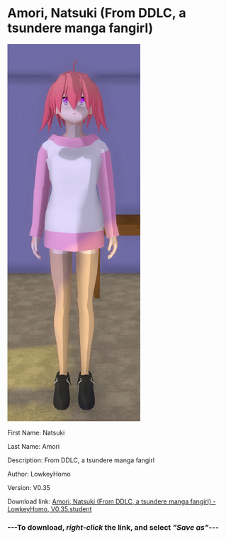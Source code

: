 # Amori, Natsuki (From DDLC, a tsundere manga fangirl)

<img src = "https://raw.githubusercontent.com/Arbiter1223/Daigaku-Gurashi-Custom-Students/master/Students/Files/Amori%2C%20Natsuki%20(From%20DDLC%2C%20a%20tsundere%20manga%20fangirl).png">

First Name: Natsuki

Last Name: Amori

Description: From DDLC, a tsundere manga fangirl

Author: LowkeyHomo

Version: V0.35

Download link: <a href="https://raw.githubusercontent.com/Arbiter1223/Daigaku-Gurashi-Custom-Students/master/Students/Files/Amori%2C%20Natsuki%20(From%20DDLC%2C%20a%20tsundere%20manga%20fangirl)%20-%20LowkeyHomo%2C%20V0.35.student">Amori, Natsuki (From DDLC, a tsundere manga fangirl) - LowkeyHomo, V0.35.student</a>

### ---**To download, _right-click_ the link, and select _"Save as"_**---

